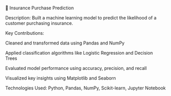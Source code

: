 🏥 Insurance Purchase Prediction

Description:
Built a machine learning model to predict the likelihood of a customer purchasing insurance.

Key Contributions:

Cleaned and transformed data using Pandas and NumPy

Applied classification algorithms like Logistic Regression and Decision Trees

Evaluated model performance using accuracy, precision, and recall

Visualized key insights using Matplotlib and Seaborn

Technologies Used:
Python, Pandas, NumPy, Scikit-learn, Jupyter Notebook
